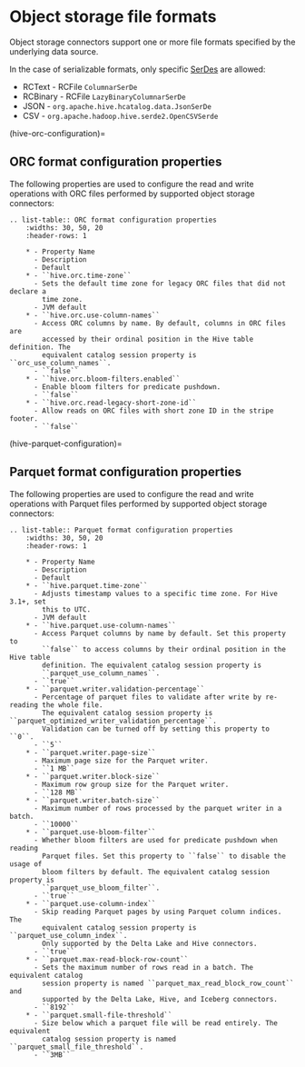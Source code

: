# Object storage file formats

Object storage connectors support one or more file formats specified by the
underlying data source.

In the case of serializable formats, only specific
[SerDes](https://www.wikipedia.org/wiki/SerDes) are allowed:

- RCText - RCFile `ColumnarSerDe`
- RCBinary - RCFile `LazyBinaryColumnarSerDe`
- JSON - `org.apache.hive.hcatalog.data.JsonSerDe`
- CSV - `org.apache.hadoop.hive.serde2.OpenCSVSerde`

(hive-orc-configuration)=

## ORC format configuration properties

The following properties are used to configure the read and write operations
with ORC files performed by supported object storage connectors:

```{eval-rst}
.. list-table:: ORC format configuration properties
    :widths: 30, 50, 20
    :header-rows: 1

    * - Property Name
      - Description
      - Default
    * - ``hive.orc.time-zone``
      - Sets the default time zone for legacy ORC files that did not declare a
        time zone.
      - JVM default
    * - ``hive.orc.use-column-names``
      - Access ORC columns by name. By default, columns in ORC files are
        accessed by their ordinal position in the Hive table definition. The
        equivalent catalog session property is ``orc_use_column_names``.
      - ``false``
    * - ``hive.orc.bloom-filters.enabled``
      - Enable bloom filters for predicate pushdown.
      - ``false``
    * - ``hive.orc.read-legacy-short-zone-id``
      - Allow reads on ORC files with short zone ID in the stripe footer.
      - ``false``
```

(hive-parquet-configuration)=

## Parquet format configuration properties

The following properties are used to configure the read and write operations
with Parquet files performed by supported object storage connectors:

```{eval-rst}
.. list-table:: Parquet format configuration properties
    :widths: 30, 50, 20
    :header-rows: 1

    * - Property Name
      - Description
      - Default
    * - ``hive.parquet.time-zone``
      - Adjusts timestamp values to a specific time zone. For Hive 3.1+, set
        this to UTC.
      - JVM default
    * - ``hive.parquet.use-column-names``
      - Access Parquet columns by name by default. Set this property to
        ``false`` to access columns by their ordinal position in the Hive table
        definition. The equivalent catalog session property is
        ``parquet_use_column_names``.
      - ``true``
    * - ``parquet.writer.validation-percentage``
      - Percentage of parquet files to validate after write by re-reading the whole file.
        The equivalent catalog session property is ``parquet_optimized_writer_validation_percentage``.
        Validation can be turned off by setting this property to ``0``.
      - ``5``
    * - ``parquet.writer.page-size``
      - Maximum page size for the Parquet writer.
      - ``1 MB``
    * - ``parquet.writer.block-size``
      - Maximum row group size for the Parquet writer.
      - ``128 MB``
    * - ``parquet.writer.batch-size``
      - Maximum number of rows processed by the parquet writer in a batch.
      - ``10000``
    * - ``parquet.use-bloom-filter``
      - Whether bloom filters are used for predicate pushdown when reading
        Parquet files. Set this property to ``false`` to disable the usage of
        bloom filters by default. The equivalent catalog session property is
        ``parquet_use_bloom_filter``.
      - ``true``
    * - ``parquet.use-column-index``
      - Skip reading Parquet pages by using Parquet column indices. The
        equivalent catalog session property is ``parquet_use_column_index``.
        Only supported by the Delta Lake and Hive connectors.
      - ``true``
    * - ``parquet.max-read-block-row-count``
      - Sets the maximum number of rows read in a batch. The equivalent catalog
        session property is named ``parquet_max_read_block_row_count`` and
        supported by the Delta Lake, Hive, and Iceberg connectors.
      - ``8192``
    * - ``parquet.small-file-threshold``
      - Size below which a parquet file will be read entirely. The equivalent
        catalog session property is named ``parquet_small_file_threshold``.
      - ``3MB``

